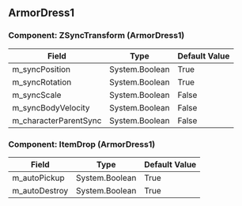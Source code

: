 ## ArmorDress1

### Component: ZSyncTransform (ArmorDress1)

|Field|Type|Default Value|
|-----|----|-------------|
|m_syncPosition|System.Boolean|True|
|m_syncRotation|System.Boolean|True|
|m_syncScale|System.Boolean|False|
|m_syncBodyVelocity|System.Boolean|False|
|m_characterParentSync|System.Boolean|False|

### Component: ItemDrop (ArmorDress1)

|Field|Type|Default Value|
|-----|----|-------------|
|m_autoPickup|System.Boolean|True|
|m_autoDestroy|System.Boolean|True|


